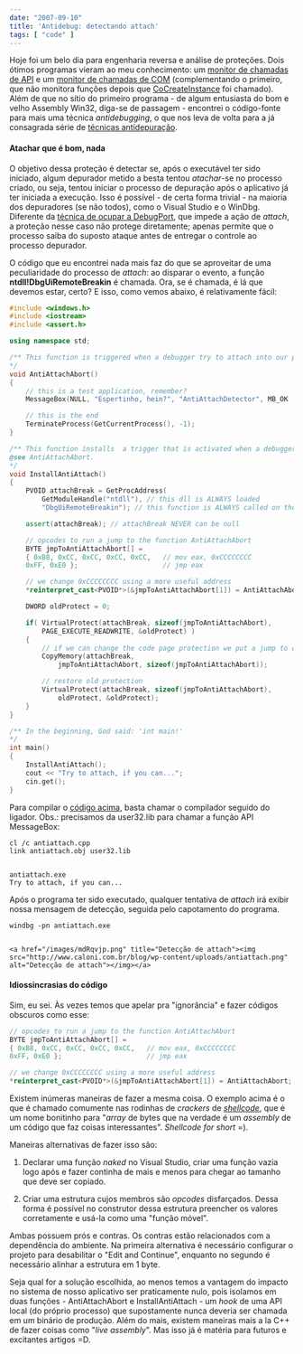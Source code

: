 ```yaml
---
date: "2007-09-10"
title: 'Antidebug: detectando attach'
tags: [ "code" ]
---
```

Hoje foi um belo dia para engenharia reversa e análise de proteções. Dois ótimos programas vieram ao meu conhecimento: um [monitor de chamadas de API](http://www.kakeeware.com/) e um [monitor de chamadas de COM](http://www.blunck.info/comtrace.html) (complementando o primeiro, que não monitora funções depois que [CoCreateInstance](http://msdn2.microsoft.com/en-us/library/ms686615.aspx) foi chamado). Além de que no sítio do primeiro programa - de algum entusiasta do bom e velho Assembly Win32, diga-se de passagem - encontrei o código-fonte para mais uma técnica _antidebugging_, o que nos leva de volta para a já consagrada série de [técnicas antidepuração](http://www.caloni.com.br/blog/?s=antidebug%3A).

#### Atachar que é bom, nada

O objetivo dessa proteção é detectar se, após o executável ter sido iniciado, algum depurador metido a besta tentou _atachar_-se no processo criado, ou seja, tentou iniciar o processo de depuração após o aplicativo já ter iniciada a execução. Isso é possível - de certa forma trivial - na maioria dos depuradores (se não todos), como o Visual Studio e o WinDbg. Diferente da [técnica de ocupar a DebugPort](http://www.caloni.com.br/antidebug-ocupando-a-debugport), que impede a ação de _attach_, a proteção nesse caso não protege diretamente; apenas permite que o processo saiba do suposto ataque antes de entregar o controle ao processo depurador.

O código que eu encontrei nada mais faz do que se aproveitar de uma peculiaridade do processo de _attach_: ao disparar o evento, a função **ntdll!DbgUiRemoteBreakin** é chamada. Ora, se é chamada, é lá que devemos estar, certo? E isso, como vemos abaixo, é relativamente fácil:

```cpp
#include <windows.h>
#include <iostream>
#include <assert.h>

using namespace std;

/** This function is triggered when a debugger try to attach into our process.
*/
void AntiAttachAbort()
{
	// this is a test application, remember?
	MessageBox(NULL, "Espertinho, hein?", "AntiAttachDetector", MB_OK | MB_ICONERROR);

	// this is the end
	TerminateProcess(GetCurrentProcess(), -1);
}

/** This function installs  a trigger that is activated when a debugger try to attach.
@see AntiAttachAbort.
*/
void InstallAntiAttach()
{
	PVOID attachBreak = GetProcAddress(
		GetModuleHandle("ntdll"), // this dll is ALWAYS loaded
		"DbgUiRemoteBreakin"); // this function is ALWAYS called on the attach event

	assert(attachBreak); // attachBreak NEVER can be null

	// opcodes to run a jump to the function AntiAttachAbort
	BYTE jmpToAntiAttachAbort[] =
	{ 0xB8, 0xCC, 0xCC, 0xCC, 0xCC,   // mov eax, 0xCCCCCCCC
	0xFF, 0xE0 };                     // jmp eax

	// we change 0xCCCCCCCC using a more useful address
	*reinterpret_cast<PVOID*>(&jmpToAntiAttachAbort[1]) = AntiAttachAbort;

	DWORD oldProtect = 0;

	if( VirtualProtect(attachBreak, sizeof(jmpToAntiAttachAbort), 
		PAGE_EXECUTE_READWRITE, &oldProtect) )
	{
		// if we can change the code page protection we put a jump to our code
		CopyMemory(attachBreak, 
			jmpToAntiAttachAbort, sizeof(jmpToAntiAttachAbort));

		// restore old protection
		VirtualProtect(attachBreak, sizeof(jmpToAntiAttachAbort), 
			oldProtect, &oldProtect);
	}
}

/** In the beginning, God said: 'int main!'
*/
int main()
{
	InstallAntiAttach();
	cout << "Try to attach, if you can...";
	cin.get();
} 

```

Para compilar o [código acima](/images/antiattach.cpp), basta chamar o compilador seguido do ligador. Obs.: precisamos da user32.lib para chamar a função API MessageBox:

    
    cl /c antiattach.cpp
    link antiattach.obj user32.lib

    
    antiattach.exe
    Try to attach, if you can...

Após o programa ter sido executado, qualquer tentativa de _attach_ irá exibir nossa mensagem de detecção, seguida pelo capotamento do programa.

    
    windbg -pn antiattach.exe

    
    <a href="/images/mdRqvjp.png" title="Detecção de attach"><img src="http://www.caloni.com.br/blog/wp-content/uploads/antiattach.png" alt="Detecção de attach"></img></a>

#### Idiossincrasias do código

Sim, eu sei. Às vezes temos que apelar pra "ignorância" e fazer códigos obscuros como esse:

```cpp
// opcodes to run a jump to the function AntiAttachAbort
BYTE jmpToAntiAttachAbort[] =
{ 0xB8, 0xCC, 0xCC, 0xCC, 0xCC,   // mov eax, 0xCCCCCCCC
0xFF, 0xE0 };                     // jmp eax

// we change 0xCCCCCCCC using a more useful address
*reinterpret_cast<PVOID*>(&jmpToAntiAttachAbort[1]) = AntiAttachAbort; 

```

Existem inúmeras maneiras de fazer a mesma coisa. O exemplo acima é o que é chamado comumente nas rodinhas de _crackers_ de [_shellcode_](http://shellcode.org/Shellcode/), que é um nome bonitinho para "_array_ de bytes que na verdade é um _assembly_ de um código que faz coisas interessantes". _Shellcode for short_ =).

Maneiras alternativas de fazer isso são:

    
  1. Declarar uma função _naked_ no Visual Studio, criar uma função vazia logo após e fazer continha de mais e menos para chegar ao tamanho que deve ser copiado.

    
  2. Criar uma estrutura cujos membros são _opcodes_ disfarçados. Dessa forma é possível no construtor dessa estrutura preencher os valores corretamente e usá-la como uma "função móvel".

Ambas possuem prós e contras. Os contras estão relacionados com a dependência do ambiente. Na primeira alternativa é necessário configurar o projeto para desabilitar o "Edit and Continue", enquanto no segundo é necessário alinhar a estrutura em 1 byte.

Seja qual for a solução escolhida, ao menos temos a vantagem do impacto no sistema de nosso aplicativo ser praticamente nulo, pois isolamos em duas funções - AntiAttachAbort e InstallAntiAttach - um _hook_ de uma API local (do próprio processo) que supostamente nunca deveria ser chamada em um binário de produção. Além do mais, existem maneiras mais a la C++ de fazer coisas como "_live assembly_". Mas isso já é matéria para futuros e excitantes artigos =D.
